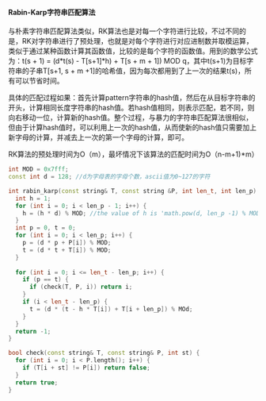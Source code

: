 #### Rabin-Karp字符串匹配算法



与朴素字符串匹配算法类似，RK算法也是对每一个字符进行比较，不过不同的是，RK对字符串进行了预处理，也就是对每个字符进行对应进制数并取模运算，类似于通过某种函数计算其函数值，比较的是每个字符的函数值。用到的数学公式为：t(s + 1) = (d*t(s) - T[s+1]\*h) + T[s + m + 1]) MOD q，其中t(s+1)为目标字符串的子串T[s+1, s + m +1]的哈希值，因为每次都用到了上一次的结果t(s)，所有可以节省时间。

具体的匹配过程如果：首先计算pattern字符串的hash值，然后在从目标字符串的开头，计算相同长度字符串的hash值。若hash值相同，则表示匹配，若不同，则向右移动一位，计算新的hash值。整个过程，与暴力的字符串匹配算法很相似，但由于计算hash值时，可以利用上一次的hash值，从而使新的hash值只需要加上新字母的计算，并减去上一次的第一个字母的计算，即可。

RK算法的预处理时间为O（m），最坏情况下该算法的匹配时间为O（n-m+1)*m）

```c++
int MOD = 0x7fff;
const int d = 128; //d为字母表的字母个数，ascii值为0~127的字符

int rabin_karp(const string& T, const string &P, int len_t, int len_p) {
  int h = 1;
  for (int i = 0; i < len_p - 1; i++) {
    h = (h * d) % MOD; //the value of h is 'math.pow(d, len_p -1) % MOD;
  }
  int p = 0, t = 0;
  for (int i = 0; i < len_p; i++) {
    p = (d * p + P[i]) % MOD;
    t = (d * t + T[i]) % MOD;
  }
  
  for (int i = 0; i <= len_t - len_p; i++) {
    if (p == t) {
      if (check(T, P, i)) return i; 
    }
   	if (i < len_t - len_p) {
      t = (d * (t - h * T[i]) + T[i + len_p]) % MOd;
   	}
  }
  return -1;
}

bool check(const string& T, const string& P, int st) {
  for (int i = 0; i < P.length(); i++) {
    if (T[i + st] != P[i]) return false;
  }
  return true;
}
```

